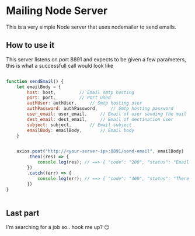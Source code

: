 # Mailing Node Server

This is a very simple Node server that uses nodemailer to send emails.

## How to use it

This server listens on port 8891 and expects to be given a few parameters, this is what a successfull call would look like

```javascript

function sendEmail() {
	let emailBody = {
		host: host,			// Email smtp hosting
		port: port,			// Port used
		authUser: authUser,		// Smtp hosting user
		authPassword: authPassword, 	// Smtp hosting password
		user_email: user_email,		// Email of user sending the mail
		dest_email: dest_email,		// Email of destination user
		subject: subject,		// Email subject
		emailBody: emailBody,		// Email body
	}


	axios.post("http://<your-server-ip>:8891/send-email", emailBody)
		.then((res) => {
			console.log(res); // ==> { "code": "200", "status": "Email sent Succesfully" }
		})
		.catch((err) => {
			console.log(err); // ==> { "code": "400", "status": "There was an error sending the email:.... Error: <the error>" }
		})
}
	
```





## Last part

I'm searching for a job so.. hook me up? :smirk:

